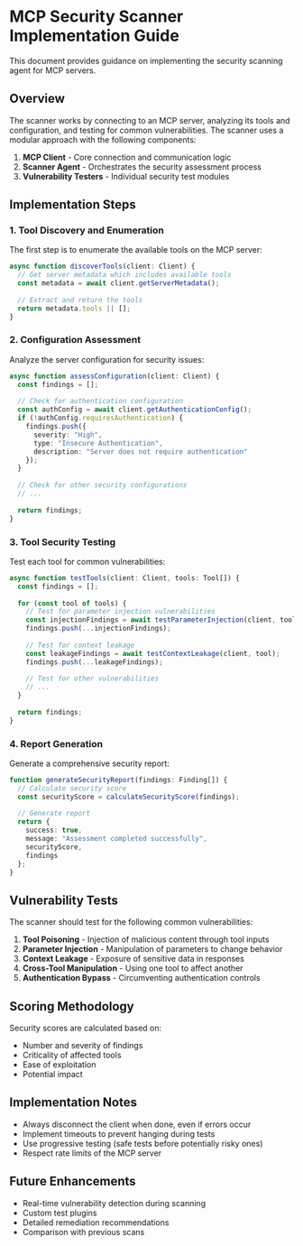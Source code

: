 # MCP Security Scanner Implementation Guide

This document provides guidance on implementing the security scanning agent for MCP servers.

## Overview

The scanner works by connecting to an MCP server, analyzing its tools and configuration, and testing for common vulnerabilities. The scanner uses a modular approach with the following components:

1. **MCP Client** - Core connection and communication logic
2. **Scanner Agent** - Orchestrates the security assessment process
3. **Vulnerability Testers** - Individual security test modules

## Implementation Steps

### 1. Tool Discovery and Enumeration

The first step is to enumerate the available tools on the MCP server:

```typescript
async function discoverTools(client: Client) {
  // Get server metadata which includes available tools
  const metadata = await client.getServerMetadata();
  
  // Extract and return the tools
  return metadata.tools || [];
}
```

### 2. Configuration Assessment

Analyze the server configuration for security issues:

```typescript
async function assessConfiguration(client: Client) {
  const findings = [];
  
  // Check for authentication configuration
  const authConfig = await client.getAuthenticationConfig();
  if (!authConfig.requiresAuthentication) {
    findings.push({
      severity: "High",
      type: "Insecure Authentication",
      description: "Server does not require authentication"
    });
  }
  
  // Check for other security configurations
  // ...
  
  return findings;
}
```

### 3. Tool Security Testing

Test each tool for common vulnerabilities:

```typescript
async function testTools(client: Client, tools: Tool[]) {
  const findings = [];
  
  for (const tool of tools) {
    // Test for parameter injection vulnerabilities
    const injectionFindings = await testParameterInjection(client, tool);
    findings.push(...injectionFindings);
    
    // Test for context leakage
    const leakageFindings = await testContextLeakage(client, tool);
    findings.push(...leakageFindings);
    
    // Test for other vulnerabilities
    // ...
  }
  
  return findings;
}
```

### 4. Report Generation

Generate a comprehensive security report:

```typescript
function generateSecurityReport(findings: Finding[]) {
  // Calculate security score
  const securityScore = calculateSecurityScore(findings);
  
  // Generate report
  return {
    success: true,
    message: "Assessment completed successfully",
    securityScore,
    findings
  };
}
```

## Vulnerability Tests

The scanner should test for the following common vulnerabilities:

1. **Tool Poisoning** - Injection of malicious content through tool inputs
2. **Parameter Injection** - Manipulation of parameters to change behavior
3. **Context Leakage** - Exposure of sensitive data in responses
4. **Cross-Tool Manipulation** - Using one tool to affect another
5. **Authentication Bypass** - Circumventing authentication controls

## Scoring Methodology

Security scores are calculated based on:

- Number and severity of findings
- Criticality of affected tools
- Ease of exploitation
- Potential impact

## Implementation Notes

- Always disconnect the client when done, even if errors occur
- Implement timeouts to prevent hanging during tests
- Use progressive testing (safe tests before potentially risky ones)
- Respect rate limits of the MCP server

## Future Enhancements

- Real-time vulnerability detection during scanning
- Custom test plugins
- Detailed remediation recommendations
- Comparison with previous scans 